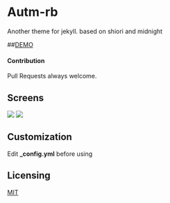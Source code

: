 # Autm-rb

Another theme for jekyll.
based on shiori and midnight

##[DEMO][demo]

#### Contribution
Pull Requests always welcome.

## Screens

![](screenshots/home.png)
![](screenshots/post.png)

## Customization

Edit **_config.yml** before using

## Licensing

[MIT](https://github.com/railsr/autm-rb/blob/master/LICENSE)

[pages]: http://pages.github.com
[fork]: https://github.com/railsr/autm-rb/fork
[demo]: http://kirqe.github.io/autm-rb/

